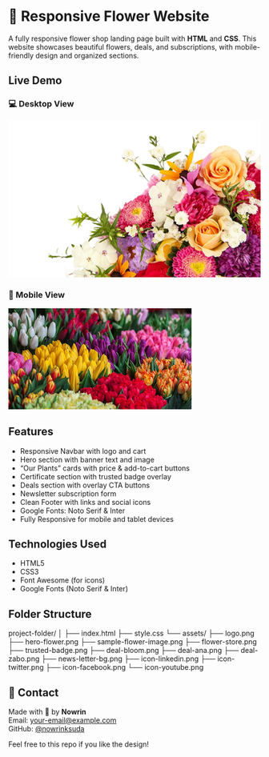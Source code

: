 # 🌸 Responsive Flower Website

A fully responsive flower shop landing page built with **HTML** and **CSS**.
This website showcases beautiful flowers, deals, and subscriptions, with
mobile-friendly design and organized sections.

## Live Demo

[Live Site]: https://nowrinksuda.github.io/Responsive-Flowers/

### 💻 Desktop View

![Desktop View](https://raw.githubusercontent.com/nowrinksuda/Responsive-Flowers/main/assets/hero-flower.png)

### 📱 Mobile View

![Mobile View](assets/deal-bloom.png)

## Features

- Responsive Navbar with logo and cart
- Hero section with banner text and image
- “Our Plants” cards with price & add-to-cart buttons
- Certificate section with trusted badge overlay
- Deals section with overlay CTA buttons
- Newsletter subscription form
- Clean Footer with links and social icons
- Google Fonts: Noto Serif & Inter
- Fully Responsive for mobile and tablet devices

## Technologies Used

- HTML5
- CSS3
- Font Awesome (for icons)
- Google Fonts (Noto Serif & Inter)

## Folder Structure

project-folder/ │ ├── index.html ├── style.css └── assets/ ├── logo.png ├──
hero-flower.png ├── sample-flower-image.png ├── flower-store.png ├──
trusted-badge.png ├── deal-bloom.png ├── deal-ana.png ├── deal-zabo.png ├──
news-letter-bg.png ├── icon-linkedin.png ├── icon-twitter.png ├──
icon-facebook.png └── icon-youtube.png

## 📩 Contact

Made with 💐 by **Nowrin**  
 Email: your-email@example.com  
 GitHub: [@nowrinksuda](https://github.com/nowrinksuda)

Feel free to this repo if you like the design!
